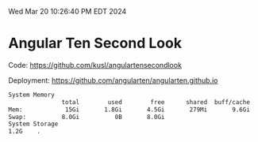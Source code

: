Wed Mar 20 10:26:40 PM EDT 2024

# Angular Ten Second Look

Code: https://github.com/kusl/angulartensecondlook

Deployment: https://github.com/angularten/angularten.github.io

```bash
System Memory
               total        used        free      shared  buff/cache   available
Mem:            15Gi       1.8Gi       4.5Gi       279Mi       9.6Gi        13Gi
Swap:          8.0Gi          0B       8.0Gi
System Storage
1.2G	.
```
```bash
